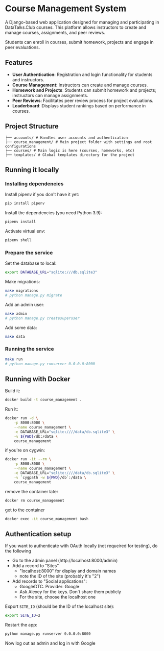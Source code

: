 # Course Management System

A Django-based web application designed for managing and
participating in DataTalks.Club courses. This platform allows
instructors to create and manage courses, assignments, and
peer reviews.

Students can enroll in courses, submit homework, projects
and engage in peer evaluations.


## Features

- **User Authentication**: Registration and login functionality for students and instructors.
- **Course Management**: Instructors can create and manage courses.
- **Homework and Projects**: Students can submit homework and projects; instructors can manage assignments.
- **Peer Reviews**: Facilitates peer review process for project evaluations.
- **Leaderboard**: Displays student rankings based on performance in courses.


## Project Structure

```
├── accounts/ # Handles user accounts and authentication
├── course_management/ # Main project folder with settings and root configurations
├── courses/ # Main logic is here (courses, homeworks, etc)
├── templates/ # Global templates directory for the project
```

## Running it locally

### Installing dependencies

Install pipenv if you don't have it yet:

```bash
pip install pipenv
```

Install the dependencies (you need Python 3.9):

```bash
pipenv install
```

Activate virtual env:

```bash
pipenv shell
```

### Prepare the service

Set the database to local:

```bash
export DATABASE_URL="sqlite:///db.sqlite3"
```

Make migrations:

```bash
make migrations
# python manage.py migrate
```

Add an admin user:

```bash
make admin
# python manage.py createsuperuser
```

Add some data:

```bash
make data
```

### Running the service

```bash
make run
# python manage.py runserver 0.0.0.0:8000
```

## Running with Docker

Build it:

```bash
docker build -t course_management .
```

Run it:

```bash
docker run -d \
    -p 8000:8000 \
    --name course_management \
    -e DATABASE_URL="sqlite:////data/db.sqlite3" \
    -v ${PWD}/db:/data \
    course_management
```

if you're on cygwin:

```bash
docker run -it --rm \
    -p 8000:8000 \
    --name course_management \
    -e DATABASE_URL="sqlite:////data/db.sqlite3" \
    -v `cygpath -w ${PWD}/db`:/data \
    course_management
```

remove the container later

```bash
docker rm course_management
```

get to the container

```bash
docker exec -it course_management bash
```

## Authentication setup

If you want to authenticate with OAuth locally
(not requeired for testing), do the following

* Go to the admin panel (http://localhost:8000/admin)
* Add a record to "Sites"
    * "localhost:8000" for display and domain names
    * note the ID of the site (probably it's "2")
* Add records to "Social applications":
    * GoogleDTC. Provider: Google
    * Ask Alexey for the keys. Don't share them publicly
    * For the site, choose the localhost one

Export `SITE_ID` (should be the ID of the localhost site):

```bash
export SITE_ID=2
```

Restart the app:

```bash
python manage.py runserver 0.0.0.0:8000
```

Now log out as admin and log in with Google


